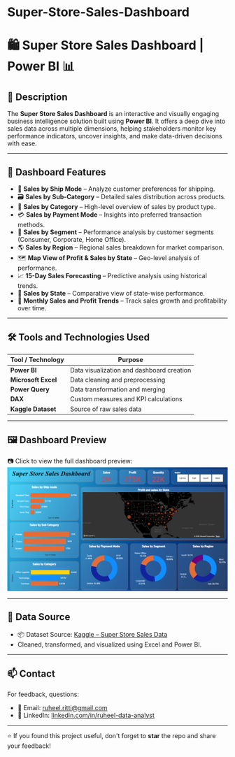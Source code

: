 # Super-Store-Sales-Dashboard

# 🛍️ Super Store Sales Dashboard | Power BI 📊

## 📘 Description

The **Super Store Sales Dashboard** is an interactive and visually engaging business intelligence solution built using **Power BI**. It offers a deep dive into sales data across multiple dimensions, helping stakeholders monitor key performance indicators, uncover insights, and make data-driven decisions with ease.

---

## 🌟 Dashboard Features

- 🚚 **Sales by Ship Mode** – Analyze customer preferences for shipping.
- 🗃️ **Sales by Sub-Category** – Detailed sales distribution across products.
- 🧾 **Sales by Category** – High-level overview of sales by product type.
- 💳 **Sales by Payment Mode** – Insights into preferred transaction methods.
- 👥 **Sales by Segment** – Performance analysis by customer segments (Consumer, Corporate, Home Office).
- 🌎 **Sales by Region** – Regional sales breakdown for market comparison.
- 🗺️ **Map View of Profit & Sales by State** – Geo-level analysis of performance.
- 📈 **15-Day Sales Forecasting** – Predictive analysis using historical trends.
- 🧮 **Sales by State** – Comparative view of state-wise performance.
- 📆 **Monthly Sales and Profit Trends** – Track sales growth and profitability over time.

---

## 🛠️ Tools and Technologies Used

| Tool / Technology     | Purpose                                      |
|-----------------------|----------------------------------------------|
| **Power BI**          | Data visualization and dashboard creation    |
| **Microsoft Excel**   | Data cleaning and preprocessing              |
| **Power Query**       | Data transformation and merging              |
| **DAX**               | Custom measures and KPI calculations         |
| **Kaggle Dataset**    | Source of raw sales data                     |

---

## 🖼️ Dashboard Preview

📷 Click to view the full dashboard preview:  
![Dashboard Preview](https://github.com/ruheel-data-analyst/Super-Store-Sales-Dashboard/blob/main/Super%20Store%20Sales%20Dashboard.png)

---

## 📂 Data Source

- 📦 Dataset Source: [Kaggle – Super Store Sales Data](https://www.kaggle.com/datasets)
- Cleaned, transformed, and visualized using Excel and Power BI.

---

## 📫 Contact

For feedback, questions:

- 📧 Email: [ruheel.ritti@gmail.com](mailto:ruheel.ritti@gmail.com)  
- 💼 LinkedIn: [linkedin.com/in/ruheel-data-analyst](https://www.linkedin.com/in/ruheel-data-analyst)


---

⭐ If you found this project useful, don't forget to **star** the repo and share your feedback!
